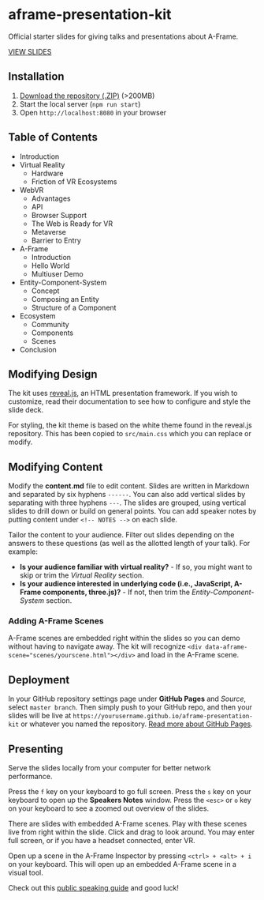 # aframe-presentation-kit

Official starter slides for giving talks and presentations about A-Frame.

[VIEW SLIDES](https://aframe.io/aframe-presentation-kit/#/)

## Installation

1. [Download the repository (.ZIP)](http://github.com/aframevr/aframe-presentation-kit/zipball/master) (>200MB)
2. Start the local server (`npm run start`)
3. Open `http://localhost:8080` in your browser

## Table of Contents

- Introduction
- Virtual Reality
  - Hardware
  - Friction of VR Ecosystems
- WebVR
  - Advantages
  - API
  - Browser Support
  - The Web is Ready for VR
  - Metaverse
  - Barrier to Entry
- A-Frame
  - Introduction
  - Hello World
  - Multiuser Demo
- Entity-Component-System
  - Concept
  - Composing an Entity
  - Structure of a Component
- Ecosystem
  - Community
  - Components
  - Scenes
- Conclusion

## Modifying Design

The kit uses [reveal.js](https://github.com/hakimel/reveal.js/), an HTML
presentation framework. If you wish to customize, read their documentation to
see how to configure and style the slide deck.

For styling, the kit theme is based on the white theme found in the reveal.js
repository. This has been copied to `src/main.css` which you can replace or
modify.

## Modifying Content

Modify the **content.md** file to edit content. Slides are written in Markdown
and separated by six hyphens `------`. You can also add vertical slides by
separating with three hyphens `---`. The slides are grouped, using vertical
slides to drill down or build on general points. You can add speaker notes
by putting content under `<!-- NOTES -->` on each slide.

Tailor the content to your audience. Filter out slides depending on the answers
to these questions (as well as the allotted length of your talk). For example:

- **Is your audience familiar with virtual reality?** - If so, you might want to skip or trim the *Virtual Reality* section.
- **Is your audience interested in underlying code (i.e., JavaScript, A-Frame components, three.js)?** - If not, then trim the *Entity-Component-System* section.

### Adding A-Frame Scenes

A-Frame scenes are embedded right within the slides so you can demo without
having to navigate away. The kit will recognize `<div
data-aframe-scene="scenes/yourscene.html"></div>` and load in the A-Frame
scene.

## Deployment

In your GitHub repository settings page under **GitHub Pages** and *Source*,
select `master branch`. Then simply push to your GitHub repo, and then your
slides will be live at `https://yourusername.github.io/aframe-presentation-kit`
or whatever you named the repository. [Read more about GitHub
Pages](https://github.com/blog/2228-simpler-github-pages-publishing).

## Presenting

Serve the slides locally from your computer for better network performance.

Press the `f` key on your keyboard to go full screen. Press the `s` key on your
keyboard to open up the **Speakers Notes** window. Press the `<esc>` or `o` key
on your keyboard to see a zoomed out overview of the slides.

There are slides with embedded A-Frame scenes. Play with these scenes live from
right within the slide. Click and drag to look around. You may enter full
screen, or if you have a headset connected, enter VR.

Open up a scene in the A-Frame Inspector by pressing `<ctrl> + <alt> + i` on
your keyboard. This will open up an embedded A-Frame scene in a visual tool.

Check out this [public speaking guide](http://speaking.io/) and good luck!
